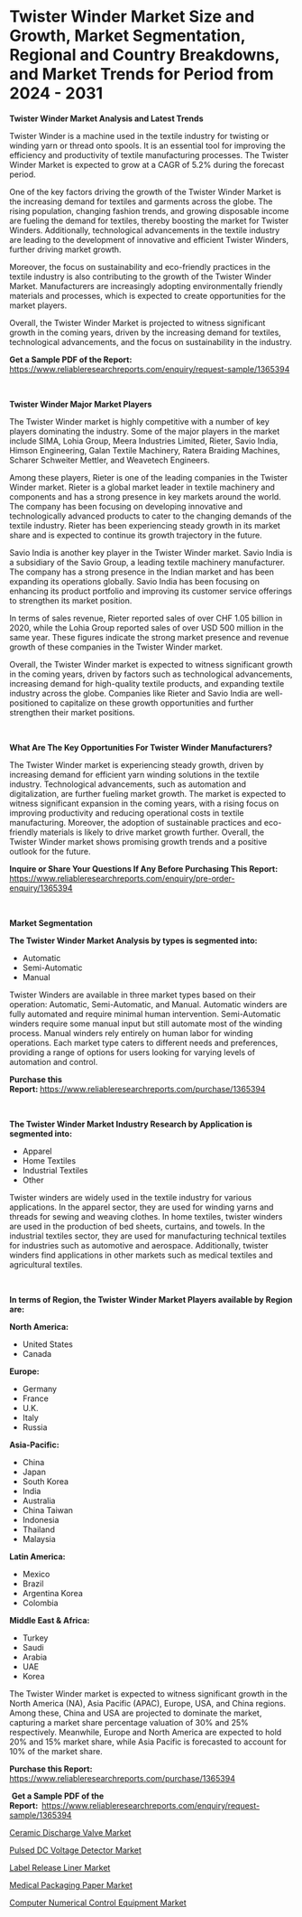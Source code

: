 <p><h1>Twister Winder Market Size and Growth, Market Segmentation, Regional and Country Breakdowns, and Market Trends for Period from 2024 -  2031</h1></p><p><strong>Twister Winder Market Analysis and Latest Trends</strong></p>
<p><p>Twister Winder is a machine used in the textile industry for twisting or winding yarn or thread onto spools. It is an essential tool for improving the efficiency and productivity of textile manufacturing processes. The Twister Winder Market is expected to grow at a CAGR of 5.2% during the forecast period. </p><p>One of the key factors driving the growth of the Twister Winder Market is the increasing demand for textiles and garments across the globe. The rising population, changing fashion trends, and growing disposable income are fueling the demand for textiles, thereby boosting the market for Twister Winders. Additionally, technological advancements in the textile industry are leading to the development of innovative and efficient Twister Winders, further driving market growth.</p><p>Moreover, the focus on sustainability and eco-friendly practices in the textile industry is also contributing to the growth of the Twister Winder Market. Manufacturers are increasingly adopting environmentally friendly materials and processes, which is expected to create opportunities for the market players.</p><p>Overall, the Twister Winder Market is projected to witness significant growth in the coming years, driven by the increasing demand for textiles, technological advancements, and the focus on sustainability in the industry.</p></p>
<p><strong>Get a Sample PDF of the Report:&nbsp;</strong> <a href="https://www.reliableresearchreports.com/enquiry/request-sample/1365394">https://www.reliableresearchreports.com/enquiry/request-sample/1365394</a></p>
<p>&nbsp;</p>
<p><strong>Twister Winder Major Market Players</strong></p>
<p><p>The Twister Winder market is highly competitive with a number of key players dominating the industry. Some of the major players in the market include SIMA, Lohia Group, Meera Industries Limited, Rieter, Savio India, Himson Engineering, Galan Textile Machinery, Ratera Braiding Machines, Scharer Schweiter Mettler, and Weavetech Engineers.</p><p>Among these players, Rieter is one of the leading companies in the Twister Winder market. Rieter is a global market leader in textile machinery and components and has a strong presence in key markets around the world. The company has been focusing on developing innovative and technologically advanced products to cater to the changing demands of the textile industry. Rieter has been experiencing steady growth in its market share and is expected to continue its growth trajectory in the future.</p><p>Savio India is another key player in the Twister Winder market. Savio India is a subsidiary of the Savio Group, a leading textile machinery manufacturer. The company has a strong presence in the Indian market and has been expanding its operations globally. Savio India has been focusing on enhancing its product portfolio and improving its customer service offerings to strengthen its market position.</p><p>In terms of sales revenue, Rieter reported sales of over CHF 1.05 billion in 2020, while the Lohia Group reported sales of over USD 500 million in the same year. These figures indicate the strong market presence and revenue growth of these companies in the Twister Winder market.</p><p>Overall, the Twister Winder market is expected to witness significant growth in the coming years, driven by factors such as technological advancements, increasing demand for high-quality textile products, and expanding textile industry across the globe. Companies like Rieter and Savio India are well-positioned to capitalize on these growth opportunities and further strengthen their market positions.</p></p>
<p>&nbsp;</p>
<p><strong>What Are The Key Opportunities For Twister Winder Manufacturers?</strong></p>
<p><p>The Twister Winder market is experiencing steady growth, driven by increasing demand for efficient yarn winding solutions in the textile industry. Technological advancements, such as automation and digitalization, are further fueling market growth. The market is expected to witness significant expansion in the coming years, with a rising focus on improving productivity and reducing operational costs in textile manufacturing. Moreover, the adoption of sustainable practices and eco-friendly materials is likely to drive market growth further. Overall, the Twister Winder market shows promising growth trends and a positive outlook for the future.</p></p>
<p><strong>Inquire or Share Your Questions If Any Before Purchasing This Report:</strong> <a href="https://www.reliableresearchreports.com/enquiry/pre-order-enquiry/1365394">https://www.reliableresearchreports.com/enquiry/pre-order-enquiry/1365394</a></p>
<p>&nbsp;</p>
<p><strong>Market Segmentation</strong></p>
<p><strong>The Twister Winder Market Analysis by types is segmented into:</strong></p>
<p><ul><li>Automatic</li><li>Semi-Automatic</li><li>Manual</li></ul></p>
<p><p>Twister Winders are available in three market types based on their operation: Automatic, Semi-Automatic, and Manual. Automatic winders are fully automated and require minimal human intervention. Semi-Automatic winders require some manual input but still automate most of the winding process. Manual winders rely entirely on human labor for winding operations. Each market type caters to different needs and preferences, providing a range of options for users looking for varying levels of automation and control.</p></p>
<p><strong>Purchase this Report:&nbsp;</strong><a href="https://www.reliableresearchreports.com/purchase/1365394">https://www.reliableresearchreports.com/purchase/1365394</a></p>
<p>&nbsp;</p>
<p><strong>The Twister Winder Market Industry Research by Application is segmented into:</strong></p>
<p><ul><li>Apparel</li><li>Home Textiles</li><li>Industrial Textiles</li><li>Other</li></ul></p>
<p><p>Twister winders are widely used in the textile industry for various applications. In the apparel sector, they are used for winding yarns and threads for sewing and weaving clothes. In home textiles, twister winders are used in the production of bed sheets, curtains, and towels. In the industrial textiles sector, they are used for manufacturing technical textiles for industries such as automotive and aerospace. Additionally, twister winders find applications in other markets such as medical textiles and agricultural textiles.</p></p>
<p>&nbsp;</p>
<p><strong>In terms of Region, the Twister Winder Market Players available by Region are:</strong></p>
<p>
    <p> <strong> North America: </strong>
        <ul>
            <li>United States</li>
            <li>Canada</li>
        </ul>
        </p> 
    <p> <strong> Europe: </strong>
        <ul>
            <li>Germany</li>
            <li>France</li>
            <li>U.K.</li>
            <li>Italy</li>
            <li>Russia</li>
        </ul>
        </p> 
    <p> <strong> Asia-Pacific: </strong>
        <ul>
            <li>China</li>
            <li>Japan</li>
            <li>South Korea</li>
            <li>India</li>
            <li>Australia</li>
            <li>China Taiwan</li>
            <li>Indonesia</li>
            <li>Thailand</li>
            <li>Malaysia</li>
        </ul>
        </p> 
    <p> <strong> Latin America: </strong>
        <ul>
            <li>Mexico</li>
            <li>Brazil</li>
            <li>Argentina Korea</li>
            <li>Colombia</li>
        </ul>
        </p> 
    <p> <strong> Middle East & Africa: </strong>
        <ul>
            <li>Turkey</li>
            <li>Saudi</li>
            <li>Arabia</li>
            <li>UAE</li>
            <li>Korea</li>
        </ul>
    </p>
    </p>
<p><p>The Twister Winder market is expected to witness significant growth in the North America (NA), Asia Pacific (APAC), Europe, USA, and China regions. Among these, China and USA are projected to dominate the market, capturing a market share percentage valuation of 30% and 25% respectively. Meanwhile, Europe and North America are expected to hold 20% and 15% market share, while Asia Pacific is forecasted to account for 10% of the market share.</p></p>
<p><strong>Purchase this Report: </strong><a href="https://www.reliableresearchreports.com/purchase/1365394">https://www.reliableresearchreports.com/purchase/1365394</a></p>
<p>&nbsp;<strong>Get a Sample PDF of the Report:&nbsp;&nbsp;</strong><a href="https://www.reliableresearchreports.com/enquiry/request-sample/1365394">https://www.reliableresearchreports.com/enquiry/request-sample/1365394</a></p>
<p><strong></strong></p>
<p><p><a href="https://medium.com/@dorothybrooks53/ceramic-discharge-valve-market-the-key-to-successful-business-strategy-forecast-till-2031-381f9998e0f1">Ceramic Discharge Valve Market</a></p><p><a href="https://medium.com/@dorisstephens14/pulsed-dc-voltage-detector-market-trends-forecast-and-competitive-analysis-to-2031-ded383c47c4e">Pulsed DC Voltage Detector Market</a></p><p><a href="https://github.com/Sarissaschmalingtr6fz2739/Market-Research-Report-List-1/blob/main/label-release-liner-market.md">Label Release Liner Market</a></p><p><a href="https://github.com/jodemen/Market-Research-Report-List-1/blob/main/medical-packaging-paper-market.md">Medical Packaging Paper Market</a></p><p><a href="https://medium.com/@dorisstephens14/computer-numerical-control-equipment-market-analysis-and-sze-forecasted-for-period-from-2024-to-cf3b5fdffb3f">Computer Numerical Control Equipment Market</a></p></p>